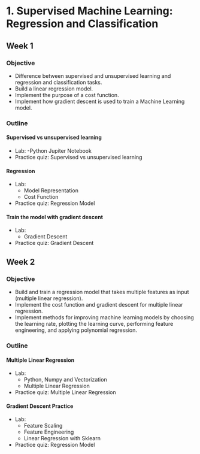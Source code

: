 # 1. Supervised Machine Learning: Regression and Classification

## Week 1
### Objective
- Difference between supervised and unsupervised learning and regression and classification tasks.
- Build a linear regression model.
- Implement the purpose of a cost function.
- Implement how gradient descent is used to train a Machine Learning model.

### Outline
#### Supervised vs unsupervised learning
  - Lab:
      -Python Jupiter Notebook
  - Practice quiz: Supervised vs unsupervised learning
#### Regression
  - Lab:
      - Model Representation
      - Cost Function
  - Practice quiz: Regression Model
#### Train the model with gradient descent
  - Lab:
      - Gradient Descent
  - Practice quiz: Gradient Descent


## Week 2
### Objective
- Build and train a regression model that takes multiple features as input (multiple linear regression).
- Implement the cost function and gradient descent for multiple linear regression.
- Implement methods for improving machine learning models by choosing the learning rate, plotting the learning curve, performing feature engineering, and applying polynomial regression.

### Outline
#### Multiple Linear Regression
  - Lab:
      - Python, Numpy and Vectorization
      - Multiple Linear Regression
  - Practice quiz: Multiple Linear Regression
#### Gradient Descent Practice
  - Lab:
      - Feature Scaling
      - Feature Engineering
      - Linear Regression with Sklearn
  - Practice quiz: Regression Model 


